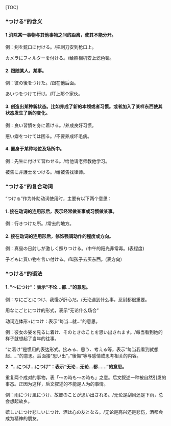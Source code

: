 [TOC]

### **“つける”的含义**

#### **1.消除某一事物与其他事物之间的距离，使其不能分开。**

例：剣を銃口に付ける。/把刺刀安到枪口上。

カメラにフィルターを付ける。/给照相机安上滤色镜。

#### **2. 跟随某人，某事。**

例：彼の後をつけた。/跟在他后面。

あいつをつけて行け。/盯上那个家伙。



#### **3. 创造出某种新状态。比如养成了新的本领或者习惯。或者加入了某样东西使其状态发生了新的变化。**

例：良い習慣を身に着ける。/养成良好习惯。

悪い癖をつけては困る。/不要养成坏毛病。

#### **4. 置身于某种地位及场所中。**

例：先生に付けて習わせる。/给他请老师教他学习。

被告に弁護士をつける。/给被告找律师。



### **“つける”的复合动词**

“つける”作为补助动词使用时，主要有以下两个意思：

#### **1. 接在动词的连用形后，表示经常做某事或习惯做某事。**

例：行きつけた所。/常去的地方。

#### **2. 接在动词的连用形后，修饰强调动作的程度或方向。**

例：真昼の日射しが激しく照りつける。/中午的阳光非常毒。(表程度)

子どもに買い物を言い付ける。/叫孩子去买东西。(表方向)



### **“つける”的语法**

#### **1. “～につけ”：表示“不论...都...”的意思。**

例：なにごとにつけ、我慢が肝心だ。/无论遇到什么事，忍耐都很重要。

用なにごとにつけ的形式，表示“无论什么场合”

动词连体形+につけ：表示“每当...就...”的意思。

例：彼女の姿を見るに着け、そのときのことを思い出されます。/每当看到她的样子就想起了当年的往事。

“に着け”是惯用的表达形式。接みる、思う、考える等，表示“每当我看到就想起......”的意思。后面接“思い出”，”後悔”等与感情或思考相关的内容。



**2. “...につけ...につけ”：表示“无论...无论...都……”的意思。**

重复两个成对的事物，表「～の時も～の時も」之意。后文叙述一种被自然引发的事态。正因为这样，后文叙述的不能是人为的事情。

例：雨につけ風につけ、故郷のことが思い出される。/无论是刮风还是下雨，总会想起故乡。

嬉しいにつけ悲しいにつけ、酒は心の友となる。/无论是高兴还是悲伤，酒都会成为精神的朋友。